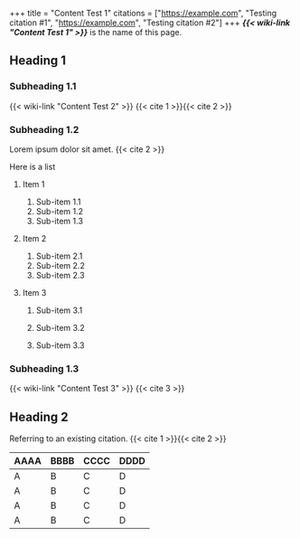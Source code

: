 +++
title = "Content Test 1"
citations = ["https://example.com", "Testing citation #1", "https://example.com", "Testing citation #2"]
+++
***{{< wiki-link "Content Test 1" >}}*** is the  name of this page.

## Heading 1

### Subheading 1.1

{{< wiki-link "Content Test 2" >}} {{< cite 1 >}}{{< cite 2 >}}

### Subheading 1.2

Lorem ipsum dolor sit amet. {{< cite 2 >}}

Here is a list

1. Item 1
   1. Sub-item 1.1
   2. Sub-item 1.2
   3. Sub-item 1.3
2. Item 2
   1. Sub-item 2.1
   2. Sub-item 2.2
   3. Sub-item 2.3

3. Item 3
   1. Sub-item 3.1
   2. Sub-item 3.2
    
   3. Sub-item 3.3

### Subheading 1.3

{{< wiki-link "Content Test 3" >}} {{< cite 3 >}}

## Heading 2

Referring to an existing citation. {{< cite 1 >}}{{< cite 2 >}}

| AAAA | BBBB | CCCC | DDDD |
| ---- | ---- | ---- | ---- |
| A    | B    | C    | D    |
| A    | B    | C    | D    |
| A    | B    | C    | D    |
| A    | B    | C    | D    |
